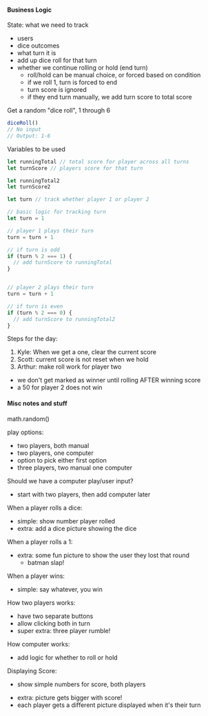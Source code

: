 
#### Business Logic

State: what we need to track
- users
- dice outcomes
- what turn it is
- add up dice roll for that turn
- whether we continue rolling or hold (end turn)
  - roll/hold can be manual choice, or forced based on condition
  - if we roll 1, turn is forced to end
  - turn score is ignored
  - if they end turn manually, we add turn score to total score

Get a random "dice roll", 1 through 6
```js
diceRoll()
// No input
// Output: 1-6
```

Variables to be used
```js
let runningTotal // total score for player across all turns
let turnScore // players score for that turn

let runningTotal2
let turnScore2

let turn // track whether player 1 or player 2
```

```js
// basic logic for tracking turn
let turn = 1

// player 1 plays their turn
turn = turn + 1

// if turn is odd
if (turn % 2 === 1) {
  // add turnScore to runningTotal
}


// player 2 plays their turn
turn = turn + 1

// if turn is even
if (turn % 2 === 0) {
  // add turnScore to runningTotal2
}

```

Steps for the day:
1. Kyle: When we get a one, clear the current score
2. Scott: current score is not reset when we hold
3. Arthur: make roll work for player two

- we don't get marked as winner until rolling AFTER winning score
- a 50 for player 2 does not win

#### Misc notes and stuff


math.random()

play options:
  - two players, both manual
  - two players, one computer
  - option to pick either first option
  - three players, two manual one computer

Should we have a computer play/user input?
  - start with two players, then add computer later

When a player rolls a dice:
  - simple: show number player rolled
  - extra: add a dice picture showing the dice

When a player rolls a 1:
  - extra: some fun picture to show the user they lost that round
    - batman slap!

When a player wins:
  - simple: say whatever, you win

How two players works:
  - have two separate buttons
  - allow clicking both in turn
  - super extra: three player rumble!

How computer works:
  - add logic for whether to roll or hold

Displaying Score:
  - show simple numbers for score, both players
  * extra: picture gets bigger with score!
  * each player gets a different picture displayed when it's their turn